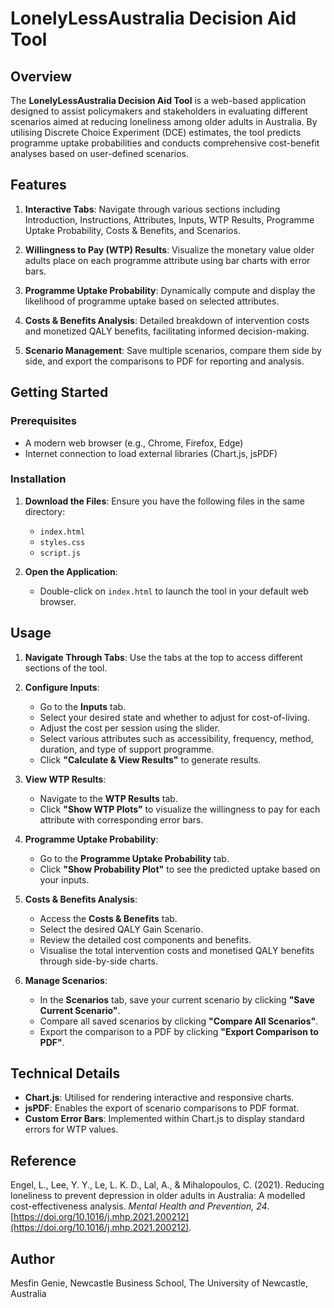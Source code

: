 # LonelyLessAustralia Decision Aid Tool

## Overview

The **LonelyLessAustralia Decision Aid Tool** is a web-based application designed to assist policymakers and stakeholders in evaluating different scenarios aimed at reducing loneliness among older adults in Australia. By utilising Discrete Choice Experiment (DCE) estimates, the tool predicts programme uptake probabilities and conducts comprehensive cost-benefit analyses based on user-defined scenarios.

## Features

1. **Interactive Tabs**: Navigate through various sections including Introduction, Instructions, Attributes, Inputs, WTP Results, Programme Uptake Probability, Costs & Benefits, and Scenarios.

2. **Willingness to Pay (WTP) Results**: Visualize the monetary value older adults place on each programme attribute using bar charts with error bars.

3. **Programme Uptake Probability**: Dynamically compute and display the likelihood of programme uptake based on selected attributes.

4. **Costs & Benefits Analysis**: Detailed breakdown of intervention costs and monetized QALY benefits, facilitating informed decision-making.

5. **Scenario Management**: Save multiple scenarios, compare them side by side, and export the comparisons to PDF for reporting and analysis.

## Getting Started

### Prerequisites

- A modern web browser (e.g., Chrome, Firefox, Edge)
- Internet connection to load external libraries (Chart.js, jsPDF)

### Installation

1. **Download the Files**: Ensure you have the following files in the same directory:
   - `index.html`
   - `styles.css`
   - `script.js`

2. **Open the Application**:
   - Double-click on `index.html` to launch the tool in your default web browser.

## Usage

1. **Navigate Through Tabs**: Use the tabs at the top to access different sections of the tool.

2. **Configure Inputs**:
   - Go to the **Inputs** tab.
   - Select your desired state and whether to adjust for cost-of-living.
   - Adjust the cost per session using the slider.
   - Select various attributes such as accessibility, frequency, method, duration, and type of support programme.
   - Click **"Calculate & View Results"** to generate results.

3. **View WTP Results**:
   - Navigate to the **WTP Results** tab.
   - Click **"Show WTP Plots"** to visualize the willingness to pay for each attribute with corresponding error bars.

4. **Programme Uptake Probability**:
   - Go to the **Programme Uptake Probability** tab.
   - Click **"Show Probability Plot"** to see the predicted uptake based on your inputs.

5. **Costs & Benefits Analysis**:
   - Access the **Costs & Benefits** tab.
   - Select the desired QALY Gain Scenario.
   - Review the detailed cost components and benefits.
   - Visualise the total intervention costs and monetised QALY benefits through side-by-side charts.

6. **Manage Scenarios**:
   - In the **Scenarios** tab, save your current scenario by clicking **"Save Current Scenario"**.
   - Compare all saved scenarios by clicking **"Compare All Scenarios"**.
   - Export the comparison to a PDF by clicking **"Export Comparison to PDF"**.

## Technical Details

- **Chart.js**: Utilised for rendering interactive and responsive charts.
- **jsPDF**: Enables the export of scenario comparisons to PDF format.
- **Custom Error Bars**: Implemented within Chart.js to display standard errors for WTP values.

## Reference

Engel, L., Lee, Y. Y., Le, L. K. D., Lal, A., & Mihalopoulos, C. (2021). Reducing loneliness to prevent depression in older adults in Australia: A modelled cost-effectiveness analysis. *Mental Health and Prevention, 24*. [https://doi.org/10.1016/j.mhp.2021.200212](https://doi.org/10.1016/j.mhp.2021.200212).

## Author

Mesfin Genie, Newcastle Business School, The University of Newcastle, Australia

